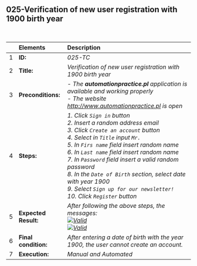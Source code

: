 ## 025-Verification of new user registration with 1900 birth year

<br>

|     | Elements             | Description                                                                                                                                                                                                                                                                                                                                                                                                                                                  |
| :-- | :------------------- | :----------------------------------------------------------------------------------------------------------------------------------------------------------------------------------------------------------------------------------------------------------------------------------------------------------------------------------------------------------------------------------------------------------------------------------------------------------- |
| 1   | **ID:**              | _025-TC_                                                                                                                                                                                                                                                                                                                                                                                                                                                     |
| 2   | **Title:**           | _Verification of new user registration with 1900 birth year_                                                                                                                                                                                                                                                                                                                                                                                                 |
| 3   | **Preconditions:**   | _- The **automationpractice.pl** application is available and working properly <br> - The website http://www.automationpractice.pl is open_                                                                                                                                                                                                                                                                                                                  |
| 4   | **Steps:**           | _1. Click `Sign in` button <br> 2. Insert a random address email <br> 3. Click `Create an account` button <br> 4. Select in `Title` input `Mr.` <br> 5. In `Firs name` field insert random name <br> 6. In `Last name` field insert random name <br> 7. In `Password` field insert a valid random password <br> 8. In the `Date of Birth` section, select date with year 1900 <br> 9. Select `Sign up for our newsletter!` <br> 10. Click `Register` button_ |
| 5   | **Expected Result:** | _After following the above steps, the messages: <br> [![Valid](https://img.shields.io/badge/There%20is%201%20error-f3515c)](#) <br> [![Valid](https://img.shields.io/badge/Invalid%20date%20of%20birth.-f3515c)](#)_                                                                                                                                                                                                                                         |
| 6   | **Final condition:** | _After entering a date of birth with the year 1900, the user cannot create an account._                                                                                                                                                                                                                                                                                                                                                                      |
| 7   | **Execution:**       | _Manual and Automated_                                                                                                                                                                                                                                                                                                                                                                                                                                       |
